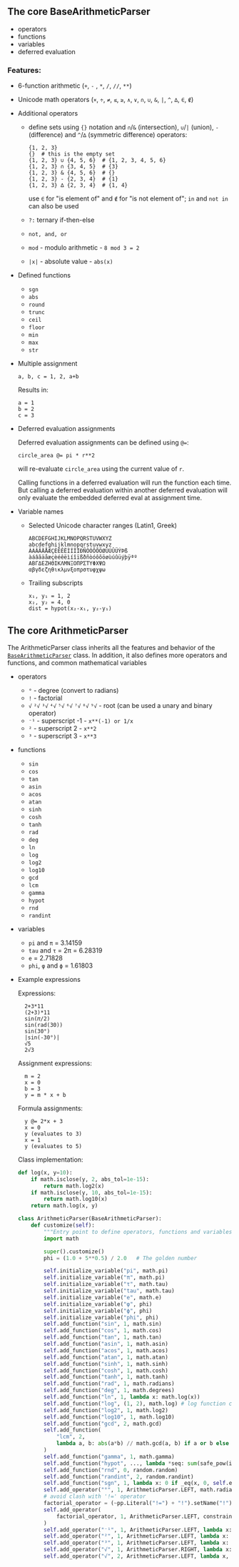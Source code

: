 ## The core BaseArithmeticParser
- operators
- functions
- variables
- deferred evaluation


### Features:
- 6-function arithmetic (`+`, `-` , `*`, `/`, `//`, `**`)

- Unicode math operators (`×`, `÷`, `≠`, `≤`, `≥`, `∧`, `∨`, `∩`, `∪`, `&`, `|`, `^`, `∆`, `∈`, `∉`)

- Additional operators

  - define sets using `{}` notation and `∩`/`&` (intersection), `∪`/`|` (union),
    `-` (difference) and `^`/`∆` (symmetric difference) operators:
  
        {1, 2, 3}
        {}  # this is the empty set
        {1, 2, 3} ∪ {4, 5, 6}  # {1, 2, 3, 4, 5, 6}
        {1, 2, 3} ∩ {3, 4, 5}  # {3}
        {1, 2, 3} & {4, 5, 6}  # {}
        {1, 2, 3} - {2, 3, 4}  # {1}
        {1, 2, 3} ∆ {2, 3, 4}  # {1, 4}

    use `∈` for "is element of" and `∉` for "is not element of"; `in` and `not in` 
    can also be used

  - `?:` ternary if-then-else
  - `not, and, or`
  - `mod` - modulo arithmetic - `8 mod 3 = 2`
  - `|x|` - absolute value - `abs(x)`

- Defined functions

  - `sgn`
  - `abs`
  - `round`
  - `trunc`
  - `ceil`
  - `floor`
  - `min`
  - `max`
  - `str`

- Multiple assignment

      a, b, c = 1, 2, a+b
      
  Results in:
  
      a = 1
      b = 2
      c = 3

- Deferred evaluation assignments

  Deferred evaluation assignments can be defined using `@=`:

      circle_area @= pi * r**2

  will re-evaluate `circle_area` using the current value of `r`.

  Calling functions in a deferred evaluation will run the function each time.
  But calling a deferred evaluation within another deferred evaluation will only
  evaluate the embedded deferred eval at assignment time.

- Variable names

  - Selected Unicode character ranges (Latin1, Greek)

        ABCDEFGHIJKLMNOPQRSTUVWXYZ
        abcdefghijklmnopqrstuvwxyz
        ÀÁÂÃÄÅÆÇÈÉÊËÌÍÎÏÐÑÒÓÔÕÖØÙÚÛÜÝÞß
        àáâãäåæçèéêëìíîïßðñòóôõöøùúûüýþÿªº
        ΑΒΓΔΕΖΗΘΙΚΛΜΝΞΟΠΡΣΤΥΦΧΨΩ
        αβγδεζηθικλμνξοπρστυφχψω

  - Trailing subscripts
  
        x₁, y₁ = 1, 2
        x₂, y₂ = 4, 0
        dist = hypot(x₂-x₁, y₂-y₁)


## The core ArithmeticParser

The ArithmeticParser class inherits all the features and behavior of the 
[`BaseArithmeticParser`](#the-core-basearithmeticparser) 
class. In addition, it also defines more operators and
functions, and common mathematical variables

- operators
  - `°` - degree (convert to radians)
  - `!` - factorial
  - `√` `²√` `³√` `⁴√` `⁵√` `⁶√` `⁷√` `⁸√` `⁹√` - root (can be used a unary and binary operator)
  - `⁻¹` - superscript -1 - `x**(-1) or 1/x`
  - `²` - superscript 2 - `x**2`
  - `³` - superscript 3 - `x**3`
- functions
  - `sin`
  - `cos`
  - `tan`
  - `asin`
  - `acos`
  - `atan`
  - `sinh`
  - `cosh`
  - `tanh`
  - `rad`
  - `deg`
  - `ln`
  - `log`
  - `log2`
  - `log10`
  - `gcd`
  - `lcm`
  - `gamma`
  - `hypot`
  - `rnd`
  - `randint`
- variables
  - `pi` and `π` = 3.14159
  - `tau` and `τ` = 2π = 6.28319
  - `e` = 2.71828
  - `phi`, `φ` and `ϕ` = 1.61803

- Example expressions

    Expressions:

        2+3*11
        (2+3)*11
        sin(𝜋/2)
        sin(rad(30))
        sin(30°)
        |sin(-30°)|
        √5
        2√3

    Assignment expressions:

        m = 2
        x = 0
        b = 3
        y = m * x + b

    Formula assignments:

        y @= 2*x + 3
        x = 0
        y (evaluates to 3)
        x = 1
        y (evaluates to 5)

    Class implementation:

    ```python
    def log(x, y=10):
        if math.isclose(y, 2, abs_tol=1e-15):
            return math.log2(x)
        if math.isclose(y, 10, abs_tol=1e-15):
            return math.log10(x)
        return math.log(x, y)

    class ArithmeticParser(BaseArithmeticParser):
        def customize(self):
            """Entry point to define operators, functions and variables."""
            import math

            super().customize()
            phi = (1.0 + 5**0.5) / 2.0   # The golden number

            self.initialize_variable("pi", math.pi)
            self.initialize_variable("π", math.pi)
            self.initialize_variable("τ", math.tau)
            self.initialize_variable("tau", math.tau)
            self.initialize_variable("e", math.e)
            self.initialize_variable("φ", phi)
            self.initialize_variable("ϕ", phi)
            self.initialize_variable("phi", phi)
            self.add_function("sin", 1, math.sin)
            self.add_function("cos", 1, math.cos)
            self.add_function("tan", 1, math.tan)
            self.add_function("asin", 1, math.asin)
            self.add_function("acos", 1, math.acos)
            self.add_function("atan", 1, math.atan)
            self.add_function("sinh", 1, math.sinh)
            self.add_function("cosh", 1, math.cosh)
            self.add_function("tanh", 1, math.tanh)
            self.add_function("rad", 1, math.radians)
            self.add_function("deg", 1, math.degrees)
            self.add_function("ln", 1, lambda x: math.log(x))
            self.add_function("log", (1, 2), math.log) # log function can accept one or two values
            self.add_function("log2", 1, math.log2)
            self.add_function("log10", 1, math.log10)
            self.add_function("gcd", 2, math.gcd)
            self.add_function(
                "lcm", 2,
                lambda a, b: abs(a*b) // math.gcd(a, b) if a or b else 0
            )
            self.add_function("gamma", 1, math.gamma)
            self.add_function("hypot", ..., lambda *seq: sum(safe_pow(i, 2) for i in seq)**0.5)
            self.add_function("rnd", 0, random.random)
            self.add_function("randint", 2, random.randint)
            self.add_function("sgn", 1, lambda x: 0 if _eq(x, 0, self.epsilon) else 1 if x > 0 else -1),
            self.add_operator("°", 1, ArithmeticParser.LEFT, math.radians)
            # avoid clash with '!=' operator
            factorial_operator = (~pp.Literal("!=") + "!").setName("!")
            self.add_operator(
                factorial_operator, 1, ArithmeticParser.LEFT, constrained_factorial
            )
            self.add_operator("⁻¹", 1, ArithmeticParser.LEFT, lambda x: 1 / x)
            self.add_operator("²", 1, ArithmeticParser.LEFT, lambda x: safe_pow(x, 2))
            self.add_operator("³", 1, ArithmeticParser.LEFT, lambda x: safe_pow(x, 3))
            self.add_operator("√", 1, ArithmeticParser.RIGHT, lambda x: x ** 0.5)
            self.add_operator("√", 2, ArithmeticParser.LEFT, lambda x, y: x * y ** 0.5)
    ```
